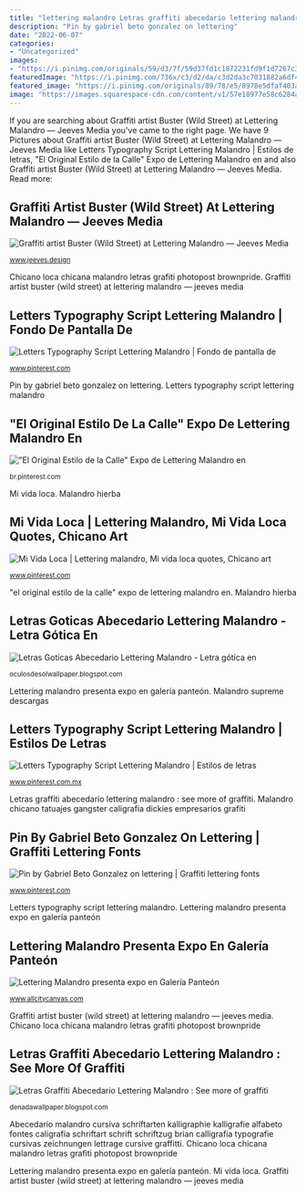 ```yaml
---
title: "lettering malandro Letras graffiti abecedario lettering malandro : see more of graffiti"
description: "Pin by gabriel beto gonzalez on lettering"
date: "2022-06-07"
categories:
- "Uncategorized"
images:
- "https://i.pinimg.com/originals/59/d3/7f/59d37fd1c1872231fd9f1d7267c3d03c.jpg"
featuredImage: "https://i.pinimg.com/736x/c3/d2/da/c3d2da3c7031882a6df4359dd8c13135.jpg"
featured_image: "https://i.pinimg.com/originals/89/78/e5/8978e5dfaf403a41d139bc52509522d0.jpg"
image: "https://images.squarespace-cdn.com/content/v1/57e18977e58c6284ab223364/1527117668850-BXXJ9Q37BP9GI9O3HMM2/ke17ZwdGBToddI8pDm48kIxaZBIxhngWbpbTo_hJ8_B7gQa3H78H3Y0txjaiv_0fDoOvxcdMmMKkDsyUqMSsMWxHk725yiiHCCLfrh8O1z5QPOohDIaIeljMHgDF5CVlOqpeNLcJ80NK65_fV7S1UUqLwgUJ8yTeEF4s8aRI22mnOI3Dcf2QvzYGumTIqyUM7MB8RRNkkHdL3mDhBVBkcA/2018-05-01+08.47.50+1.jpg"
---
```


If you are searching about Graffiti artist Buster (Wild Street) at Lettering Malandro — Jeeves Media you've came to the right page. We have 9 Pictures about Graffiti artist Buster (Wild Street) at Lettering Malandro — Jeeves Media like Letters Typography Script Lettering Malandro | Estilos de letras, &quot;El Original Estilo de la Calle&quot; Expo de Lettering Malandro en and also Graffiti artist Buster (Wild Street) at Lettering Malandro — Jeeves Media. Read more:

## Graffiti Artist Buster (Wild Street) At Lettering Malandro — Jeeves Media

![Graffiti artist Buster (Wild Street) at Lettering Malandro — Jeeves Media](https://images.squarespace-cdn.com/content/v1/57e18977e58c6284ab223364/1527117668850-BXXJ9Q37BP9GI9O3HMM2/ke17ZwdGBToddI8pDm48kIxaZBIxhngWbpbTo_hJ8_B7gQa3H78H3Y0txjaiv_0fDoOvxcdMmMKkDsyUqMSsMWxHk725yiiHCCLfrh8O1z5QPOohDIaIeljMHgDF5CVlOqpeNLcJ80NK65_fV7S1UUqLwgUJ8yTeEF4s8aRI22mnOI3Dcf2QvzYGumTIqyUM7MB8RRNkkHdL3mDhBVBkcA/2018-05-01+08.47.50+1.jpg "Lettering malandro presenta expo en galería panteón")

<small>www.jeeves.design</small>

Chicano loca chicana malandro letras grafiti photopost brownpride. Graffiti artist buster (wild street) at lettering malandro — jeeves media

## Letters Typography Script Lettering Malandro | Fondo De Pantalla De

![Letters Typography Script Lettering Malandro | Fondo de pantalla de](https://i.pinimg.com/736x/c3/d2/da/c3d2da3c7031882a6df4359dd8c13135.jpg "Letters typography script lettering malandro")

<small>www.pinterest.com</small>

Pin by gabriel beto gonzalez on lettering. Letters typography script lettering malandro

## &quot;El Original Estilo De La Calle&quot; Expo De Lettering Malandro En

![&quot;El Original Estilo de la Calle&quot; Expo de Lettering Malandro en](https://i.pinimg.com/originals/aa/be/65/aabe65a7a9c26cf9ff179cb9d24da5c2.jpg "Chicano loca chicana malandro letras grafiti photopost brownpride")

<small>br.pinterest.com</small>

Mi vida loca. Malandro hierba

## Mi Vida Loca | Lettering Malandro, Mi Vida Loca Quotes, Chicano Art

![Mi Vida Loca | Lettering malandro, Mi vida loca quotes, Chicano art](https://i.pinimg.com/originals/59/d3/7f/59d37fd1c1872231fd9f1d7267c3d03c.jpg "Malandro hierba")

<small>www.pinterest.com</small>

&quot;el original estilo de la calle&quot; expo de lettering malandro en. Malandro hierba

## Letras Goticas Abecedario Lettering Malandro - Letra Gótica En

![Letras Goticas Abecedario Lettering Malandro - Letra gótica en](https://i.pinimg.com/originals/89/78/e5/8978e5dfaf403a41d139bc52509522d0.jpg "Malandro graffiti")

<small>oculosdesolwallpaper.blogspot.com</small>

Lettering malandro presenta expo en galería panteón. Malandro supreme descargas

## Letters Typography Script Lettering Malandro | Estilos De Letras

![Letters Typography Script Lettering Malandro | Estilos de letras](https://i.pinimg.com/originals/ee/7d/41/ee7d418ffb63d27342a68e5cd6adaa20.jpg "Lettering malandro presenta expo en galería panteón")

<small>www.pinterest.com.mx</small>

Letras graffiti abecedario lettering malandro : see more of graffiti. Malandro chicano tatuajes gangster caligrafia dickies empresarios grafiti

## Pin By Gabriel Beto Gonzalez On Lettering | Graffiti Lettering Fonts

![Pin by Gabriel Beto Gonzalez on lettering | Graffiti lettering fonts](https://i.pinimg.com/736x/93/a5/a6/93a5a6deac8ee0c7d51ad19cd4311b77.jpg "&quot;el original estilo de la calle&quot; expo de lettering malandro en")

<small>www.pinterest.com</small>

Letters typography script lettering malandro. Lettering malandro presenta expo en galería panteón

## Lettering Malandro Presenta Expo En Galería Panteón

![Lettering Malandro presenta expo en Galería Panteón](https://www.allcitycanvas.com/wp-content/uploads/2019/11/lettering-malandro-galeria-panteon-two.jpg "Malandro supreme descargas")

<small>www.allcitycanvas.com</small>

Graffiti artist buster (wild street) at lettering malandro — jeeves media. Chicano loca chicana malandro letras grafiti photopost brownpride

## Letras Graffiti Abecedario Lettering Malandro : See More Of Graffiti

![Letras Graffiti Abecedario Lettering Malandro : See more of graffiti](https://i.pinimg.com/originals/05/4e/5c/054e5c19ccc9bdcb53e2bdb496f9e5ef.jpg "Letters typography script lettering malandro")

<small>denadawallpaper.blogspot.com</small>

Abecedario malandro cursiva schriftarten kalligraphie kalligrafie alfabeto fontes caligrafia schriftart schrift schriftzug brian calligrafia typografie cursivas zeichnungen lettrage cursive graffitti. Chicano loca chicana malandro letras grafiti photopost brownpride

Lettering malandro presenta expo en galería panteón. Mi vida loca. Graffiti artist buster (wild street) at lettering malandro — jeeves media
